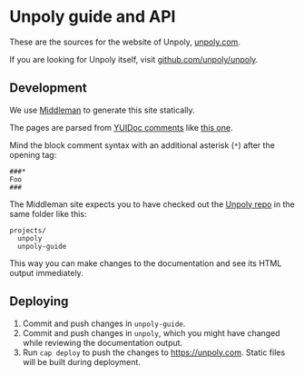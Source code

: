 # Unpoly guide and API

These are the sources for the website of Unpoly, [unpoly.com](https://unpoly.com).

If you are looking for Unpoly itself, visit [github.com/unpoly/unpoly](https://github.com/unpoly/unpoly).


## Development

We use [Middleman](https://middlemanapp.com/) to generate this site statically.

The pages are parsed from [YUIDoc comments](http://yui.github.io/yuidoc/syntax/) like [this one](https://github.com/unpoly/unpoly/blob/9e12839106b25f8428684a8ba3b4162d3f03038e/lib/assets/javascripts/up/flow.js.coffee#L31).

Mind the block comment syntax with an additional asterisk (`*`) after the opening tag:

    ###*
    Foo
    ###

The Middleman site expects you to have checked out the [Unpoly repo](https://github.com/unpoly/unpoly) in the same folder like this:

```
projects/
  unpoly
  unpoly-guide
```

This way you can make changes to the documentation and see its HTML output immediately.


## Deploying

1. Commit and push changes in `unpoly-guide`.
2. Commit and push changes in `unpoly`, which you might have changed while reviewing the documentation output.
3. Run `cap deploy` to push the changes to <https://unpoly.com>. Static files will be built during deployment.

